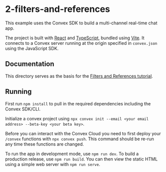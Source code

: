 # 2-filters-and-references

This example uses the Convex SDK to build a multi-channel real-time chat app.

The project is built with [React](https://reactjs.org/) and
[TypeScript](https://www.typescriptlang.org/), bundled using
[Vite](https://vitejs.dev/). It connects to a Convex server running at the
origin specified in `convex.json` using the JavaScript SDK.

## Documentation

This directory serves as the basis for the
[Filters and References tutorial](https://docs.convex.dev/getting-started/filters-and-references).

## Running

First run `npm install` to pull in the required dependencies including the
Convex SDK/CLI.

Initialize a convex project using
`npx convex init --email <your email address> --beta-key <your beta key>`.

Before you can interact with the Convex Cloud you need to first deploy your
`/convex` functions with `npx convex push`. This command should be re-run any
time these functions are changed.

To run the app in development mode, use `npm run dev`. To build a production
release, use `npm run build`. You can then view the static HTML using a simple
web server with `npm run serve`.
